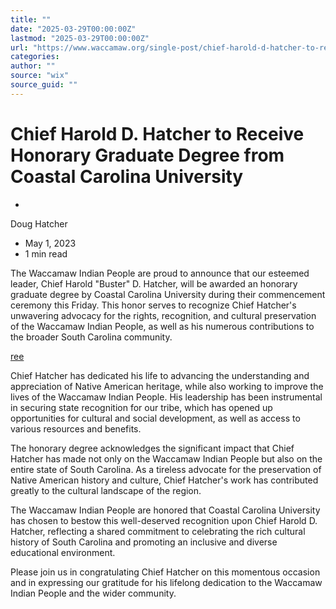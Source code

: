 ```yaml
---
title: ""
date: "2025-03-29T00:00:00Z"
lastmod: "2025-03-29T00:00:00Z"
url: "https://www.waccamaw.org/single-post/chief-harold-d-hatcher-to-receive-honorary-graduate-degree-from-coastal-carolina-university"
categories:
author: ""
source: "wix"
source_guid: ""
---
```


# Chief Harold D. Hatcher to Receive Honorary Graduate Degree from Coastal Carolina University

-

Doug Hatcher
- May 1, 2023
- 1 min read

The Waccamaw Indian People are proud to announce that our esteemed leader, Chief Harold "Buster" D. Hatcher, will be awarded an honorary graduate degree by Coastal Carolina University during their commencement ceremony this Friday. This honor serves to recognize Chief Hatcher's unwavering advocacy for the rights, recognition, and cultural preservation of the Waccamaw Indian People, as well as his numerous contributions to the broader South Carolina community.

[ree](https://static.wixstatic.com/media/e51f96_8989f343356345a6abfc442fb19e5e31~mv2.jpg/v1/fill/w_78,h_51,al_c,q_80,usm_0.66_1.00_0.01,blur_2,enc_avif,quality_auto/e51f96_8989f343356345a6abfc442fb19e5e31~mv2.jpg)

Chief Hatcher has dedicated his life to advancing the understanding and appreciation of Native American heritage, while also working to improve the lives of the Waccamaw Indian People. His leadership has been instrumental in securing state recognition for our tribe, which has opened up opportunities for cultural and social development, as well as access to various resources and benefits.

The honorary degree acknowledges the significant impact that Chief Hatcher has made not only on the Waccamaw Indian People but also on the entire state of South Carolina. As a tireless advocate for the preservation of Native American history and culture, Chief Hatcher's work has contributed greatly to the cultural landscape of the region.

The Waccamaw Indian People are honored that Coastal Carolina University has chosen to bestow this well-deserved recognition upon Chief Harold D. Hatcher, reflecting a shared commitment to celebrating the rich cultural history of South Carolina and promoting an inclusive and diverse educational environment.

Please join us in congratulating Chief Hatcher on this momentous occasion and in expressing our gratitude for his lifelong dedication to the Waccamaw Indian People and the wider community.

